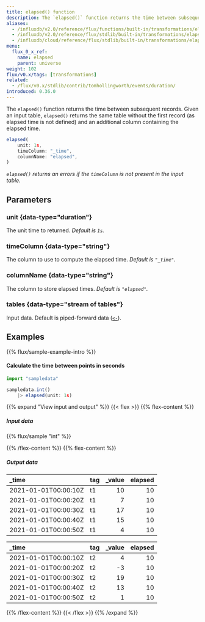 ```yaml
---
title: elapsed() function
description: The `elapsed()` function returns the time between subsequent records.
aliases:
  - /influxdb/v2.0/reference/flux/functions/built-in/transformations/elapsed/
  - /influxdb/v2.0/reference/flux/stdlib/built-in/transformations/elapsed/
  - /influxdb/cloud/reference/flux/stdlib/built-in/transformations/elapsed/
menu:
  flux_0_x_ref:
    name: elapsed
    parent: universe
weight: 102
flux/v0.x/tags: [transformations]
related:
  - /flux/v0.x/stdlib/contrib/tomhollingworth/events/duration/
introduced: 0.36.0
---
```


The `elapsed()` function returns the time between subsequent records.
Given an input table, `elapsed()` returns the same table without the first record
(as elapsed time is not defined) and an additional column containing the elapsed time.

```js
elapsed(
    unit: 1s,
    timeColumn: "_time",
    columnName: "elapsed",
)
```

_`elapsed()` returns an errors if the `timeColumn` is not present in the input table._

## Parameters

### unit {data-type="duration"}
The unit time to returned.
_Default is `1s`._

### timeColumn {data-type="string"}
The column to use to compute the elapsed time.
_Default is `"_time"`._

### columnName {data-type="string"}
The column to store elapsed times.
_Default is `"elapsed"`._

### tables {data-type="stream of tables"}
Input data.
Default is piped-forward data ([`<-`](/flux/v0.x/spec/expressions/#pipe-expressions)).

## Examples
{{% flux/sample-example-intro %}}

#### Calculate the time between points in seconds
```js
import "sampledata"

sampledata.int()
    |> elapsed(unit: 1s)
```

{{% expand "View input and output" %}}
{{< flex >}}
{{% flex-content %}}
##### Input data
{{% flux/sample "int" %}}

{{% /flex-content %}}
{{% flex-content %}}

##### Output data
| _time                | tag | _value | elapsed |
| :------------------- | :-- | -----: | ------: |
| 2021-01-01T00:00:10Z | t1  |     10 |      10 |
| 2021-01-01T00:00:20Z | t1  |      7 |      10 |
| 2021-01-01T00:00:30Z | t1  |     17 |      10 |
| 2021-01-01T00:00:40Z | t1  |     15 |      10 |
| 2021-01-01T00:00:50Z | t1  |      4 |      10 |

| _time                | tag | _value | elapsed |
| :------------------- | :-- | -----: | ------: |
| 2021-01-01T00:00:10Z | t2  |      4 |      10 |
| 2021-01-01T00:00:20Z | t2  |     -3 |      10 |
| 2021-01-01T00:00:30Z | t2  |     19 |      10 |
| 2021-01-01T00:00:40Z | t2  |     13 |      10 |
| 2021-01-01T00:00:50Z | t2  |      1 |      10 |

{{% /flex-content %}}
{{< /flex >}}
{{% /expand %}}
